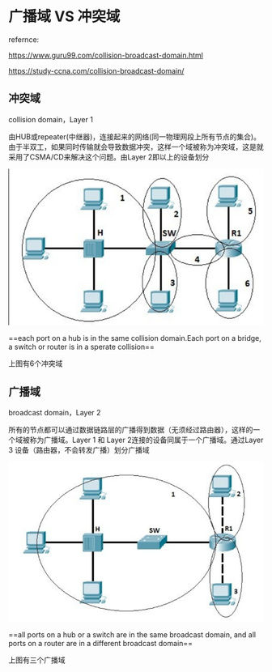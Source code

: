 # 广播域 VS 冲突域

refernce:

https://www.guru99.com/collision-broadcast-domain.html

https://study-ccna.com/collision-broadcast-domain/

## 冲突域

collision domain，Layer 1

由HUB或repeater(中继器)，连接起来的网络(同一物理网段上所有节点的集合)。由于半双工，如果同时传输就会导致数据冲突，这样一个域被称为冲突域，这是就采用了CSMA/CD来解决这个问题。由Layer 2即以上的设备划分

![2021-09-06_13-00](https://github.com/dhay3/image-repo/raw/master/20210601/2021-09-06_13-00.2tje6atlnym0.png)

==each port on a hub is in the same collision domain.Each port on a bridge, a switch or router is in a sperate collision==

上图有6个冲突域

## 广播域

broadcast domain，Layer 2	

所有的节点都可以通过数据链路层的广播得到数据（无须经过路由器），这样的一个域被称为广播域。Layer 1 和 Layer 2连接的设备同属于一个广播域。通过Layer 3 设备（路由器，不会转发广播）划分广播域

![2021-09-06_13-05](https://github.com/dhay3/image-repo/raw/master/20210601/2021-09-06_13-05.6mshhfm4m20.png)

==all ports on a hub or a switch are in the same broadcast domain, and all ports on a router are in a different broadcast domain==

上图有三个广播域


